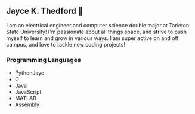 ## Jayce K. Thedford 🚀

I am an electrical engineer and computer science double major at Tarleton State University! I'm passionate about all things space, and strive to push myself to learn and grow in various ways. I am super active on and off campus, and love to tackle new coding projects!

### Programming Languages
- PythonJayc
- C
- Java
- JavaScript
- MATLAB
- Assembly

<!--
**jayce-k-thedford/jayce-k-thedford** is a ✨ _special_ ✨ repository because its `README.md` (this file) appears on your GitHub profile.

Here are some ideas to get you started:

- 🔭 I’m currently working on ...
- 🌱 I’m currently learning ...
- 👯 I’m looking to collaborate on ...
- 🤔 I’m looking for help with ...
- 💬 Ask me about ...
- 📫 How to reach me: ...
- 😄 Pronouns: ...
- ⚡ Fun fact: ...
-->
